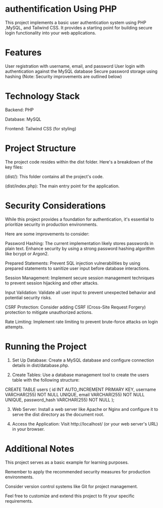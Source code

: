 # authentification Using PHP
This project implements a basic user authentication system using PHP ,MySQL, and Tailwind CSS.
It provides a starting point for building secure login functionality into your web applications.

# Features
User registration with username, email, and password
User login with authentication against the MySQL database
Secure password storage using hashing (Note: Security improvements are outlined below)

# Technology Stack
Backend: PHP

Database: MySQL

Frontend: Tailwind CSS (for styling)

# Project Structure
The project code resides within the dist folder. 
Here's a breakdown of the key files:

(dist/): This folder contains all the project's code.

(dist/index.php): The main entry point for the application.


# Security Considerations
While this project provides a foundation for authentication, it's essential to prioritize security in production environments. 

Here are some improvements to consider:

Password Hashing: The current implementation likely stores passwords in plain text. Enhance security by using a strong password hashing algorithm like bcrypt or Argon2.

Prepared Statements: Prevent SQL injection vulnerabilities by using prepared statements to sanitize user input before database interactions.

Session Management: Implement secure session management techniques to prevent session hijacking and other attacks.

Input Validation: Validate all user input to prevent unexpected behavior and potential security risks.

CSRF Protection: Consider adding CSRF (Cross-Site Request Forgery) protection to mitigate unauthorized actions.

Rate Limiting: Implement rate limiting to prevent brute-force attacks on login attempts.

# Running the Project
1. Set Up Database: Create a MySQL database and configure connection details in dist/database.php.

2. Create Tables: Use a database management tool to create the users table with the following structure:


CREATE TABLE users (
    id INT AUTO_INCREMENT PRIMARY KEY,
    username VARCHAR(255) NOT NULL UNIQUE,
    email VARCHAR(255) NOT NULL UNIQUE,
    password_hash VARCHAR(255) NOT NULL
);

3. Web Server: Install a web server like Apache or Nginx and configure it to serve the dist directory as the document root.


4. Access the Application: Visit http://localhost/ (or your web server's URL) in your browser.

# Additional Notes
This project serves as a basic example for learning purposes.

Remember to apply the recommended security measures for production environments.

Consider version control systems like Git for project management.

Feel free to customize and extend this project to fit your specific requirements.
